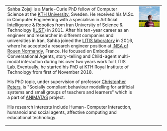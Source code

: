 <title>Sahba Zojaji Persoanl Webpage</title>


<table>
  <tr>
    <td>
    Sahba Zojaji is a Marie-Curie PhD fellow of Computer Science at the <a href="https://kth.se/" target="_blank">KTH University</a>, Sweden. He received his M.Sc. in Computer Engineering with a specialism in Artificial Intelligence & Robotics from Iran University of Science & Technology (<a href="http://www.iust.ac.ir/" target="_blank">IUST</a>) in 2011. After his ten-year career as an engineer and researcher in different companies and universities in Iran, Sahba joined the <a href="http://www.litislab.fr/"  target="_blank">LITIS laboratory</a> in 2016, where he accepted a research engineer position at <a href="https://www.insa-rouen.fr/" target="_blank">INSA of Rouen Normandy</a>, France. He focused on Embodied Conversational Agents, story-telling and Child-agent multi-modal interaction during his over two years work for LITIS Lab. Eventually, he started his PhD at KTH Royal Institute of Technology from first of November 2018.

His PhD topic, under supervision of professor <a href="https://www.kth.se/profile/chpeters" target="_blank">Christopher Peters</a>, is "Socially compliant behaviour modelling for artificial systems and small groups of teachers and learners" which is a part of <a href="http://www.animatas.eu/index.php?perma=ESR5" target="_blank">ANIMATAS</a> project.

His research interests include Human-Computer Interaction, humanoid and social agents, affective computing and educational technology.
    </td>
    <td align="right" style="vertical-align: top;">
      <img src="/assets/mypic.jpg" />
    </td>
  </tr>
 </table>
